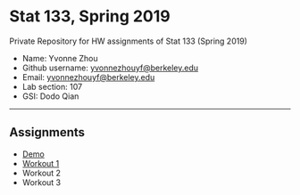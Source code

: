 # Stat 133, Spring 2019

Private Repository for HW assignments of Stat 133 (Spring 2019)

- Name: Yvonne Zhou
- Github username: yvonnezhouyf@berkeley.edu
- Email: yvonnezhouyf@berkeley.edu
- Lab section: 107
- GSI: Dodo Qian

-----

## Assignments

- [Demo](demo)
- [Workout 1](workout1)
- Workout 2
- Workout 3


